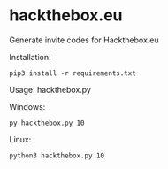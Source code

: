 # hackthebox.eu
Generate invite codes for Hackthebox.eu

Installation:
```Shell
pip3 install -r requirements.txt
```

Usage:
hackthebox.py <numer invite codes to print>
  
Windows:
```Shell
py hackthebox.py 10
```

Linux:
```Shell
python3 hackthebox.py 10
```
